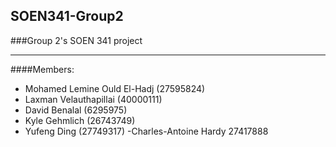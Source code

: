 
## SOEN341-Group2
###Group 2's SOEN 341 project
***
####Members:
  - Mohamed Lemine Ould El-Hadj (27595824)
  - Laxman Velauthapillai (40000111)
  - David Benalal (6295975)
  - Kyle Gehmlich (26743749)
  - Yufeng Ding (27749317)
  -Charles-Antoine Hardy 27417888
